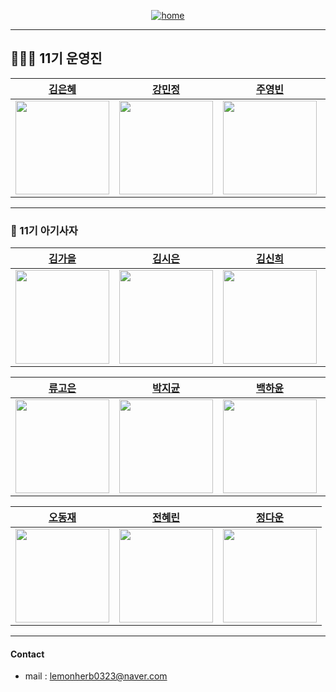 <div align="center">

<a href="https://likelion-11th-skhu.github.io/">

![home](https://img.shields.io/badge/Home-LikeLion11th-orange)

</a>

</div>

---
## 👩🏻‍💻 11기 운영진
| [김은혜](https://github.com/gracekim527) |[강민정](https://github.com/staccato20) | [주영빈](https://github.com/Rommmu) | [최명환](https://github.com/CMH5701) |
|:---:|:---:|:---:|:---:|
| <img src="https://github.com/gracekim527.png" width="150"> | <img src="https://github.com/staccato20.png" width="150"> | <img src="https://github.com/Rommmu.png" width="150"> | <img src="https://github.com/CMH5701.png" width="150"> |

---  
### 🦁 11기 아기사자
| [김가을](https://github.com/rlarkdmf1105) |[김시은](https://github.com/kimsieun99) | [김신희](https://github.com/shinheekim) | [김용욱](https://github.com/kimyongwook98) |
|:---:|:---:|:---:|:---:|
| <img src="https://github.com/rlarkdmf1105.png" width="150"> | <img src="https://github.com/kimsieun99.png" width="150"> | <img src="https://github.com/shinheekim.png" width="150"> | <img src="https://github.com/kimyongwook98.png" width="150"> |

|[류고은](https://github.com/gosilver20012001) | [박지균](https://github.com/jivirus) | [백하윤](https://github.com/hayoon07) | [안준영](https://github.com/treaty321) |
|:---:|:---:|:---:|:---:|
| <img src="https://github.com/gosilver20012001.png" width="150"> | <img src="https://github.com/jivirus.png" width="150"> | <img src="https://github.com/hayoon07.png" width="150"> | <img src="https://github.com/treaty321.png" width="150"> |

| [오동재](https://github.com/djdongjae) | [전혜린](https://github.com/hayrin0603) | [정다운](https://github.com/wjdekdns1028)  |
|:---:|:---:|:---:|
| <img src="https://github.com/djdongjae.png" width="150"> | <img src="https://github.com/hayrin0603.png" width="150"> | <img src="https://github.com/wjdekdns1028.png" width="150"> |

---  
#### Contact
- mail : lemonherb0323@naver.com

